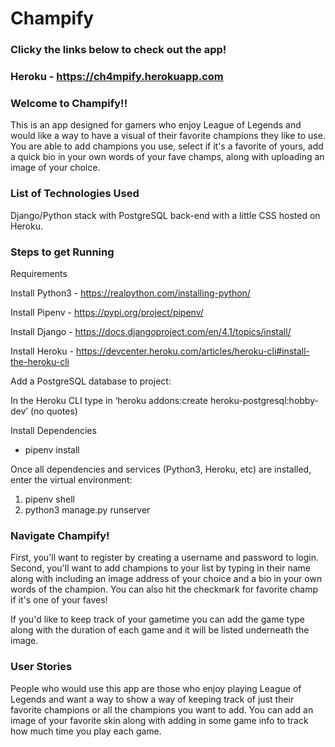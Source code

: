 # Champify

### Clicky the links below to check out the app!

### Heroku - https://ch4mpify.herokuapp.com

### Welcome to Champify!! 
This is an app designed for gamers who enjoy League of Legends and would like a way to have a visual of their favorite champions they like to use. You are able to add champions you use, select if it's a favorite of yours, add a quick bio in your own words of your fave champs, along with uploading an image of your choice.

### List of Technologies Used
Django/Python stack with PostgreSQL back-end with a little CSS hosted on Heroku.

### Steps to get Running
Requirements

Install Python3 - https://realpython.com/installing-python/

Install Pipenv - https://pypi.org/project/pipenv/

Install Django - https://docs.djangoproject.com/en/4.1/topics/install/

Install Heroku - https://devcenter.heroku.com/articles/heroku-cli#install-the-heroku-cli



Add a PostgreSQL database to project:

In the Heroku CLI type in ‘heroku addons:create heroku-postgresql:hobby-dev’   (no quotes)

Install Dependencies

- pipenv install 

Once all dependencies and services (Python3, Heroku, etc) are installed, enter the virtual environment:

1. pipenv shell
2. python3 manage.py runserver

### Navigate Champify!
First, you'll want to register by creating a username and password to login. 
Second, you'll want to add champions to your list by typing in their name along with including an image address of your choice and a bio in your own words of the champion. You can also hit the checkmark for favorite champ if it's one of your faves!

If you'd like to keep track of your gametime you can add the game type along with the duration of each game and it will be listed underneath the image.

### User Stories
People who would use this app are those who enjoy playing League of Legends and want a way to show a way of keeping track of just their favorite champions or all the champions you want to add. You can add an image of your favorite skin along with adding in some game info to track how much time you play each game.
